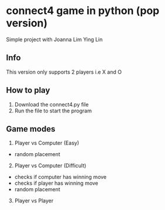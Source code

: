 # connect4 game in python (pop version)
Simple project with Joanna Lim Ying Lin

## Info
This version only supports 2 players i.e X and O

## How to play
1) Download the connect4.py file
2) Run the file to start the program

## Game modes
1) Player vs Computer (Easy)
  - random placement
2) Player vs Computer (Difficult)
  - checks if computer has winning move
  - checks if player has winning move
  - random placement
3) Player vs Player
